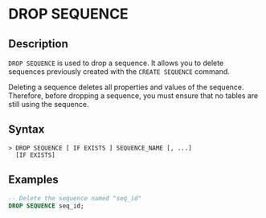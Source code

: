 # **DROP SEQUENCE**

## **Description**

`DROP SEQUENCE` is used to drop a sequence. It allows you to delete sequences previously created with the `CREATE SEQUENCE` command.

Deleting a sequence deletes all properties and values of the sequence. Therefore, before dropping a sequence, you must ensure that no tables are still using the sequence.

## **Syntax**

```
> DROP SEQUENCE [ IF EXISTS ] SEQUENCE_NAME [, ...]
  [IF EXISTS]
```

## **Examples**

```sql
-- Delete the sequence named "seq_id"
DROP SEQUENCE seq_id;
```

